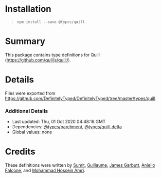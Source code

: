 # Installation
> `npm install --save @types/quill`

# Summary
This package contains type definitions for Quill (https://github.com/quilljs/quill/).

# Details
Files were exported from https://github.com/DefinitelyTyped/DefinitelyTyped/tree/master/types/quill.

### Additional Details
 * Last updated: Thu, 01 Oct 2020 04:48:16 GMT
 * Dependencies: [@types/parchment](https://npmjs.com/package/@types/parchment), [@types/quill-delta](https://npmjs.com/package/@types/quill-delta)
 * Global values: none

# Credits
These definitions were written by [Sumit](https://github.com/sumitkm), [Guillaume](https://github.com/guillaume-ro-fr), [James Garbutt](https://github.com/43081j), [Aniello Falcone](https://github.com/AnielloFalcone), and [Mohammad Hossein Amri](https://github.com/mhamri).
